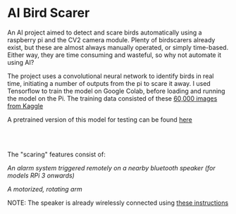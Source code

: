 # AI Bird Scarer

An AI project aimed to detect and scare birds automatically using a raspberry pi and the CV2 camera module.
Plenty of birdscarers already exist, but these are almost always manually operated, or simply time-based. Either way, they are time consuming and wasteful, so why not automate it using AI?

The project uses a convolutional neural network to identify birds in real time, initiating a number of outputs from the pi to scare it away.
I used Tensorflow to train the model on Google Colab, before loading and running the model on the Pi. The training data consisted of these [60,000 images from Kaggle](https://www.kaggle.com/datasets/gpiosenka/100-bird-species)

A pretrained version of this model for testing can be found [here](https://drive.google.com/file/d/1brWolaGeo_-O5GM-7sYF3TAgAbn62-tw/view?usp=sharing)

<br />
<br />

The "scaring" features consist of:

*An alarm system triggered remotely on a nearby bluetooth speaker (for models RPi 3 onwards)*

*A motorized, rotating arm*

NOTE: The speaker is already wirelessly connected using [these instructions](https://www.funincomplete.com/how-to-use-bluetooth-speaker-raspberry-pi/)
